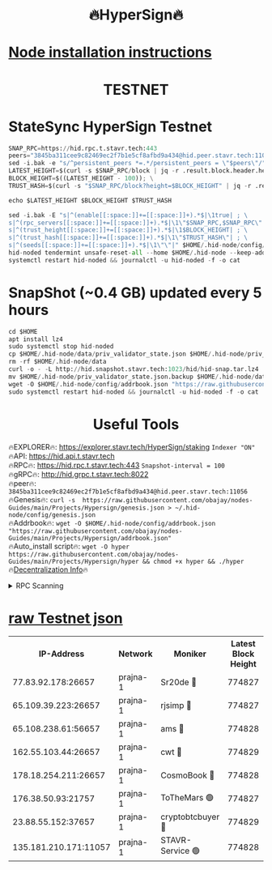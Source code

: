 <h1 align="center"> 🔥HyperSign🔥</h1>

[Node installation instructions](https://github.com/obajay/nodes-Guides/tree/main/Projects/Hypersign)
=

<h1 align="center"> TESTNET</h1>

# StateSync HyperSign Testnet
```python
SNAP_RPC=https://hid.rpc.t.stavr.tech:443
peers="3845ba311cee9c82469ec2f7b1e5cf8afbd9a434@hid.peer.stavr.tech:11056"
sed -i.bak -e "s/^persistent_peers *=.*/persistent_peers = \"$peers\"/" $HOME/.hid-node/config/config.toml
LATEST_HEIGHT=$(curl -s $SNAP_RPC/block | jq -r .result.block.header.height); \
BLOCK_HEIGHT=$((LATEST_HEIGHT - 100)); \
TRUST_HASH=$(curl -s "$SNAP_RPC/block?height=$BLOCK_HEIGHT" | jq -r .result.block_id.hash)

echo $LATEST_HEIGHT $BLOCK_HEIGHT $TRUST_HASH

sed -i.bak -E "s|^(enable[[:space:]]+=[[:space:]]+).*$|\1true| ; \
s|^(rpc_servers[[:space:]]+=[[:space:]]+).*$|\1\"$SNAP_RPC,$SNAP_RPC\"| ; \
s|^(trust_height[[:space:]]+=[[:space:]]+).*$|\1$BLOCK_HEIGHT| ; \
s|^(trust_hash[[:space:]]+=[[:space:]]+).*$|\1\"$TRUST_HASH\"| ; \
s|^(seeds[[:space:]]+=[[:space:]]+).*$|\1\"\"|" $HOME/.hid-node/config/config.toml
hid-noded tendermint unsafe-reset-all --home $HOME/.hid-node --keep-addr-book
systemctl restart hid-noded && journalctl -u hid-noded -f -o cat
```
# SnapShot (~0.4 GB) updated every 5 hours
```python
cd $HOME
apt install lz4
sudo systemctl stop hid-noded
cp $HOME/.hid-node/data/priv_validator_state.json $HOME/.hid-node/priv_validator_state.json.backup
rm -rf $HOME/.hid-node/data
curl -o - -L http://hid.snapshot.stavr.tech:1023/hid/hid-snap.tar.lz4 | lz4 -c -d - | tar -x -C $HOME/.hid-node --strip-components 2
mv $HOME/.hid-node/priv_validator_state.json.backup $HOME/.hid-node/data/priv_validator_state.json
wget -O $HOME/.hid-node/config/addrbook.json "https://raw.githubusercontent.com/obajay/nodes-Guides/main/Projects/Hypersign/addrbook.json"
sudo systemctl restart hid-noded && journalctl -u hid-noded -f -o cat
```

 <h1 align="center"> Useful Tools</h1>

🔥EXPLORER🔥:      https://explorer.stavr.tech/HyperSign/staking        `Indexer "ON"` \
🔥API:             https://hid.api.t.stavr.tech \
🔥RPC🔥:           https://hid.rpc.t.stavr.tech:443              `Snapshot-interval = 100` \
🔥gRPC🔥:          http://hid.grpc.t.stavr.tech:8022 \
🔥peer🔥:          `3845ba311cee9c82469ec2f7b1e5cf8afbd9a434@hid.peer.stavr.tech:11056` \
🔥Genesis🔥:     ```curl -s  https://raw.githubusercontent.com/obajay/nodes-Guides/main/Projects/Hypersign/genesis.json > ~/.hid-node/config/genesis.json``` \
🔥Addrbook🔥:    ```wget -O $HOME/.hid-node/config/addrbook.json "https://raw.githubusercontent.com/obajay/nodes-Guides/main/Projects/Hypersign/addrbook.json"``` \
🔥Auto_install script🔥: ```wget -O hyper https://raw.githubusercontent.com/obajay/nodes-Guides/main/Projects/Hypersign/hyper && chmod +x hyper && ./hyper``` \
🔥[Decentralization Info](https://github.com/obajay/StateSync-snapshots/tree/main/Projects/Hypersign/Decentralization)🔥

<details>
<summary>RPC Scanning</summary>

<h2 align="center"> We scan nodes in real time every 4 hours. And we provide the final result of RPC endpoints.
We cannot influence the operation of these nodes in any way. </h2>


```python
If Voting Power is higher than 0 --> then the Node is a validator of the network and may be subject to attack and be a potential threat to the chain.
```
```python
We marked such validators with a red symbol
```

</details>

[raw Testnet json](https://rpc-check.hypert.stavr.tech/hypert/rpc-hypert-result.json)
=

<table><tr><th>IP-Address</th><th>Network</th><th>Moniker</th><th>Latest Block Height</th><th>Earliest Block Height</th><th>Catching Up</th><th>Tx Index</th><th>Voting Power</th><th>Scan Time</th></tr><tr><td>77.83.92.178:26657</td><td>prajna-1</td><td>Sr20de 🔴</td><td>774827</td><td>1</td><td>False</td><td>on</td><td>1080256</td><td>2024-02-08T19:20:05.872022827UTC</td></tr><tr><td>65.109.39.223:26657</td><td>prajna-1</td><td>rjsimp 🔴</td><td>774827</td><td>1</td><td>False</td><td>on</td><td>1162544</td><td>2024-02-08T19:20:09.792493015UTC</td></tr><tr><td>65.108.238.61:56657</td><td>prajna-1</td><td>ams 🔴</td><td>774828</td><td>1</td><td>False</td><td>on</td><td>1201109</td><td>2024-02-08T19:20:14.776692517UTC</td></tr><tr><td>162.55.103.44:26657</td><td>prajna-1</td><td>cwt 🔴</td><td>774829</td><td>1</td><td>False</td><td>on</td><td>989833</td><td>2024-02-08T19:20:17.450492630UTC</td></tr><tr><td>178.18.254.211:26657</td><td>prajna-1</td><td>CosmoBook 🔴</td><td>774828</td><td>108201</td><td>False</td><td>on</td><td>990495</td><td>2024-02-08T19:20:14.422541782UTC</td></tr><tr><td>176.38.50.93:21757</td><td>prajna-1</td><td>ToTheMars 🟢</td><td>774827</td><td>635201</td><td>False</td><td>on</td><td>0</td><td>2024-02-08T19:20:07.356350731UTC</td></tr><tr><td>23.88.55.152:37657</td><td>prajna-1</td><td>cryptobtcbuyer 🔴</td><td>774829</td><td>674829</td><td>False</td><td>on</td><td>1186586</td><td>2024-02-08T19:20:17.693076045UTC</td></tr><tr><td>135.181.210.171:11057</td><td>prajna-1</td><td>STAVR-Service 🟢</td><td>774828</td><td>773701</td><td>False</td><td>on</td><td>0</td><td>2024-02-08T19:20:15.164248229UTC</td></tr></table>
